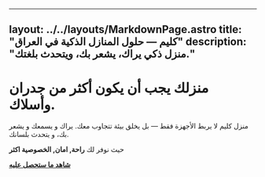 
---
layout: ../../layouts/MarkdownPage.astro
title: "كليم — حلول المنازل الذكية في العراق"
description: "منزل ذكي يراك، يشعر بك، ويتحدث بلغتك."
---


# منزلك يجب أن يكون أكثر من جدران وأسلاك.

منزل كليم  لا يربط الأجهزة فقط — بل يخلق بيئة تتجاوب معك.
يراك و يسمعك و يشعر بك، و يتحدث بلسانك.

حيث نوفر لك **راحة,  امان,  الخصوصية اكثر**

 **[شاهد ما ستحصل عليه](/ar/features)**
